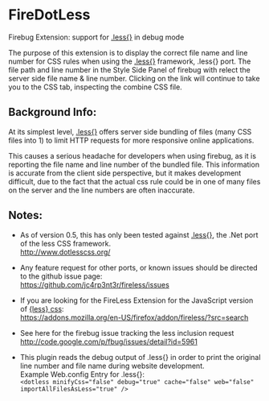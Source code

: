 FireDotLess
========
Firebug Extension: support for [.less{}](http://www.dotlesscss.org/) in debug mode

The purpose of this extension is to display the correct file name and line number for CSS rules when using the [.less{}](http://www.dotlesscss.org/) framework, .less{} port.  The file path and line number in the Style Side Panel of firebug with relect the server side file name & line number. Clicking on the link will continue to take you to the CSS tab, inspecting the combine CSS file.


Background Info:
----------------
At its simplest level, [.less{}](http://www.dotlesscss.org/) offers server side bundling of files (many CSS files into 1) to limit HTTP requests for more responsive online applications.

This causes a serious headache for developers when using firebug, as it is reporting the file name and line number of the bundled file. This information is accurate from the client side perspective, but it makes development difficult, due to the fact that the actual css rule could be in one of many files on the server and the line numbers are often inaccurate.


Notes:
------
* 	As of version 0.5, this has only been tested against [.less{}](http://www.dotlesscss.org/), the .Net port of the less CSS framework.   
	http://www.dotlesscss.org/	

*	Any feature request for other ports, or known issues should be directed to the github issue page:  
	https://github.com/jc4rp3nt3r/fireless/issues

*	If you are looking for the FireLess Extension for the JavaScript version of [{less} css](http://www.lesscss.org/):  
	https://addons.mozilla.org/en-US/firefox/addon/fireless/?src=search

*	See here for the firebug issue tracking the less inclusion request http://code.google.com/p/fbug/issues/detail?id=5961

*	This plugin reads the debug output of .less{} in order to print the original line number and file name during website development.  
	Example Web.config Entry for .less{}:   
	`<dotless minifyCss="false" debug="true" cache="false" web="false" importAllFilesAsLess="true" />`